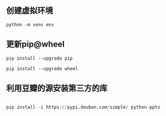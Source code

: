 ## 创建虚拟环境
```shell
python -m venv env

```

## 更新pip@wheel

```shell
pip install --upgrade pip 

pip install --upgrade wheel

```

## 利用豆瓣的源安装第三方的库

```python

pip install -i https://pypi.douban.com/simple/ python-pptx

```